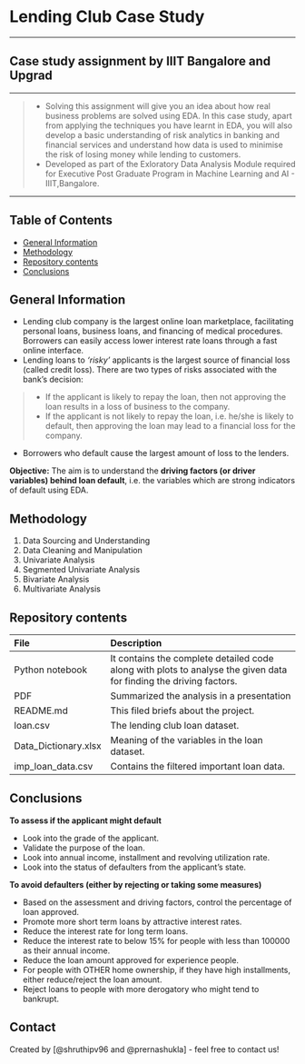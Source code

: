 # Lending Club Case Study
---
## Case study assignment by IIIT Bangalore and Upgrad
---
> - Solving this assignment will give you an idea about how real business problems are solved using EDA. In this case study, apart from applying the techniques you have learnt in EDA, you will also develop a basic understanding of risk analytics in banking and financial services and understand how data is used to minimise the risk of losing money while lending to customers.
> - Developed as part of the Exloratory Data Analysis Module required for Executive Post Graduate Program in Machine Learning and AI - IIIT,Bangalore.
---

## Table of Contents
* [General Information](#general-information)
* [Methodology](#methodology)
* [Repository contents](#repository-contents)
* [Conclusions](#conclusions)

## General Information
- Lending club company is the largest online loan marketplace, facilitating personal loans, business loans, and financing of medical procedures. Borrowers can easily access lower interest rate loans through a fast online interface.
- Lending loans to *‘risky’* applicants is the largest source of financial loss (called credit loss). There are two types of risks associated with the bank’s decision:
> - If the applicant is likely to repay the loan, then not approving the loan results in a loss of business to the company.
> - If the applicant is not likely to repay the loan, i.e. he/she is likely to default, then approving the loan may lead to a financial loss for the company.
- Borrowers who default cause the largest amount of loss to the lenders.

**Objective:**
The aim is to understand the **driving factors (or driver variables) behind loan default**, i.e. the variables which are strong indicators of default using EDA.

## Methodology
1) Data Sourcing and Understanding
2) Data Cleaning and Manipulation
3) Univariate Analysis
4) Segmented Univariate Analysis
5) Bivariate Analysis
6) Multivariate Analysis

## Repository contents
| File | Description |
|:-----|:------------|
| Python notebook | It contains the complete detailed code along with plots to analyse the given data for finding the driving factors.|
| PDF | Summarized the analysis in a presentation |
| README.md | This filed briefs about the project. |
| loan.csv | The lending club loan dataset. |
| Data_Dictionary.xlsx | Meaning of the variables in the loan dataset. |
| imp_loan_data.csv | Contains the filtered important loan data. |

## Conclusions
**To assess if the applicant might default**
- Look into the grade of the applicant.
- Validate the purpose of the loan.
- Look into annual income, installment and revolving utilization rate.
- Look into the status of defaulters from the applicant’s state.

**To avoid defaulters (either by rejecting or taking some measures)**
- Based on the assessment and driving factors, control the percentage of loan approved.
- Promote more short term loans by attractive interest rates.
- Reduce the interest rate for long term loans.
- Reduce the interest rate to below 15% for people with less than 100000 as their annual income.
- Reduce the loan amount approved for experience people.
- For people with OTHER home ownership, if they have high installments, either reduce/reject the loan amount.
- Reject loans to people with more derogatory who might tend to bankrupt.

## Contact
Created by [@shruthipv96 and @prernashukla] - feel free to contact us!
